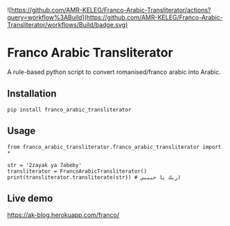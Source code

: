 ![https://github.com/AMR-KELEG/Franco-Arabic-Transliterator/actions?query=workflow%3ABuild](https://github.com/AMR-KELEG/Franco-Arabic-Transliterator/workflows/Build/badge.svg)
# Franco Arabic Transliterator
A rule-based python script to convert romanised/franco arabic into Arabic.

## Installation
`pip install franco_arabic_transliterator`

## Usage
```
from franco_arabic_transliterator.franco_arabic_transliterator import *

str = '2zayak ya 7abeby'
transliterator = FrancoArabicTransliterator()
print(transliterator.transliterate(str)) # ازيك يا حبيبي

```
## Live demo
https://ak-blog.herokuapp.com/franco/

